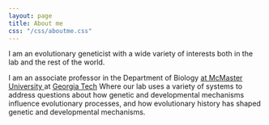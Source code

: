 ```yaml
---
layout: page
title: About me
css: "/css/aboutme.css"
---
```


<div id="aboutme-section">

I am an evolutionary geneticist with a wide variety of interests both in the lab and the rest of the world.

<p class="about-text">
<span class="fa fa-flask about-icon"></span>
I am an associate professor in the Department of Biology <a href= "https://www.biology.mcmaster.ca/ "> at McMaster University </a> at <a href= "http://www.gatech.edu/">Georgia Tech</a>  Where our lab uses a variety of systems to address questions about how genetic and developmental mechanisms influence evolutionary processes, and how evolutionary history has shaped genetic and developmental mechanisms.
</p>
